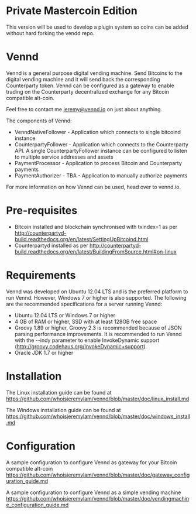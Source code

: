 Private Mastercoin Edition
==========================

This version will be used to develop a plugin system so coins can be added without hard forking the vendd repo.


Vennd
=====

Vennd is a general purpose digital vending machine. Send Bitcoins to the digital vending machine and it will send back the corresponding Counterparty token. Vennd can be configured as a gateway to enable trading on the Counterparty decentralized exchange for any Bitcoin compatible alt-coin.

Feel free to contact me jeremy@vennd.io on just about anything.

The components of Vennd:
* VenndNativeFollower - Application which connects to single bitcoind instance
* CounterpartyFollower - Application which connects to the Counterparty API. A single CounterpartyFollower instance can be configured to listen to multiple service addresses and assets
* PaymentProcessor - Application to process Bitcoin and Counterparty payments
* PaymentAuthorizer - TBA - Application to manually authorize payments

For more information on how Vennd can be used, head over to vennd.io.

Pre-requisites
==============
* Bitcoin installed and blockchain synchronised with txindex=1 as per http://counterpartyd-build.readthedocs.org/en/latest/SettingUpBitcoind.html
* Counterpartyd installed as per http://counterpartyd-build.readthedocs.org/en/latest/BuildingFromSource.html#on-linux


Requirements
============
Vennd was developed on Ubuntu 12.04 LTS and is the preferred platform to run Vennd. However, Windows 7 or higher is also supported. The following are the recommended specifications for a server running Vennd:

* Ubuntu 12.04 LTS or Windows 7 or higher
* 4 GB of RAM or higher, SSD with at least 128GB free space
* Groovy 1.89 or higher. Groovy 2.3 is recommended because of JSON parsing performance improvements. It is recommended to run Vennd with the --indy parameter to enable InvokeDynamic support (http://groovy.codehaus.org/InvokeDynamic+support).
* Oracle JDK 1.7 or higher


Installation
============
The Linux installation guide can be found at https://github.com/whoisjeremylam/vennd/blob/master/doc/linux_install.md

The Windows installation guide can be found at https://github.com/whoisjeremylam/vennd/blob/master/doc/windows_install.md


Configuration
=============
A sample configuration to configure Vennd as gateway for your Bitcoin compatible alt-coin https://github.com/whoisjeremylam/vennd/blob/master/doc/gateway_configuration_guide.md

A sample configuration to configure Vennd as a simple vending machine
https://github.com/whoisjeremylam/vennd/blob/master/doc/vendingmachine_configuration_guide.md

